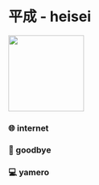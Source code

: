 # 平成 - heisei

<img src="https://user-images.githubusercontent.com/117464422/200156327-7fc447ca-0637-4a29-9278-f2b3c320c6be.png" width="150">

### :globe_with_meridians: internet

### :mouse2: goodbye


### :computer: yamero
